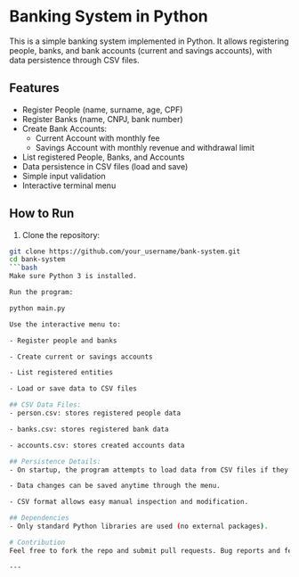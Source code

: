 # Banking System in Python

This is a simple banking system implemented in Python. It allows registering people, banks, and bank accounts (current and savings accounts), with data persistence through CSV files.

## Features

- Register People (name, surname, age, CPF)
- Register Banks (name, CNPJ, bank number)
- Create Bank Accounts:
  - Current Account with monthly fee
  - Savings Account with monthly revenue and withdrawal limit
- List registered People, Banks, and Accounts
- Data persistence in CSV files (load and save)
- Simple input validation
- Interactive terminal menu

## How to Run

1. Clone the repository:

```bash
git clone https://github.com/your_username/bank-system.git
cd bank-system
```bash
Make sure Python 3 is installed.

Run the program:

python main.py

Use the interactive menu to:

- Register people and banks

- Create current or savings accounts

- List registered entities

- Load or save data to CSV files

## CSV Data Files:
- person.csv: stores registered people data

- banks.csv: stores registered bank data

- accounts.csv: stores created accounts data

## Persistence Details:
- On startup, the program attempts to load data from CSV files if they exist.

- Data changes can be saved anytime through the menu.

- CSV format allows easy manual inspection and modification.

## Dependencies
- Only standard Python libraries are used (no external packages).

# Contribution
Feel free to fork the repo and submit pull requests. Bug reports and feature suggestions are welcome via issues.

---
